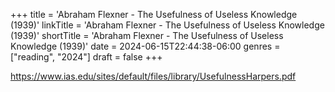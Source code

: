 +++
title = 'Abraham Flexner - The Usefulness of Useless Knowledge (1939)'
linkTitle = 'Abraham Flexner - The Usefulness of Useless Knowledge (1939)'
shortTitle = 'Abraham Flexner - The Usefulness of Useless Knowledge (1939)'
date = 2024-06-15T22:44:38-06:00
genres = ["reading", "2024"]
draft = false
+++

https://www.ias.edu/sites/default/files/library/UsefulnessHarpers.pdf
